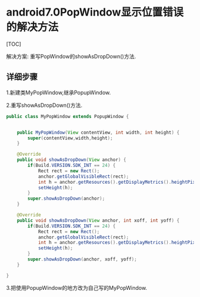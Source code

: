 # android7.0PopWindow显示位置错误的解决方法

[TOC]

解决方案: 重写PopWindow的showAsDropDown()方法.

## 详细步骤

1.新建类MyPopWindow,继承PopupWindow.

2.重写showAsDropDown()方法.

~~~~java
public class MyPopWindow extends PopupWindow {


    public MyPopWindow(View contentView, int width, int height) {
        super(contentView,width,height);
    }

    @Override
    public void showAsDropDown(View anchor) {
        if(Build.VERSION.SDK_INT == 24) {
            Rect rect = new Rect();
            anchor.getGlobalVisibleRect(rect);
            int h = anchor.getResources().getDisplayMetrics().heightPixels - rect.bottom;
            setHeight(h);
        }
        super.showAsDropDown(anchor);
    }

    @Override
    public void showAsDropDown(View anchor, int xoff, int yoff) {
        if(Build.VERSION.SDK_INT == 24) {
            Rect rect = new Rect();
            anchor.getGlobalVisibleRect(rect);
            int h = anchor.getResources().getDisplayMetrics().heightPixels - rect.bottom;
            setHeight(h);
        }
        super.showAsDropDown(anchor, xoff, yoff);
    }

}

~~~~

3.把使用PopupWindow的地方改为自己写的MyPopWindow.